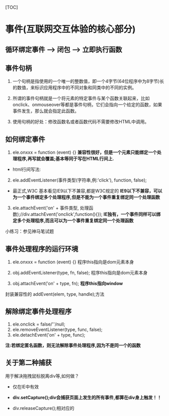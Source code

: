 [TOC]
# 事件(互联网交互体验的核心部分)

## 循环绑定事件  -->  闭包  -->  立即执行函数

## 事件句柄

1. 一个句柄是指使用的一个唯一的整数值，即一个4字节(64位程序中为8字节)长的数值，来标识应用程序中的不同对象和同类中的不同的实例。

2. 所谓的事件句柄就是一个将元素的特定事件与某个函数关联起来，比如onclick、onmouseover等都是事件句柄，它们会指向一个给定的函数，如果事件发生，那么就会指定此函数。

3. 使用句柄的好处：修改函数名或者函数代码不需要修改HTML中调用。

## 如何绑定事件

1. ele.onxxx = function (event) {}
**兼容性很好，但是一个元素只能绑定一个处理程序,再写就会覆盖;基本等同于写在HTML行间上.**
- html行间写法:<div onclick="console.log('b');"></div>

2. ele.addEventListener(事件类型(字符串,例:'click'), function, false);
- 最正式,W3C    基本看见IE9以下不兼容,都是W3C规定的
**IE9以下不兼容，可以为一个事件绑定多个处理程序,但是不能为一个事件重复绑定同一个处理函数**

3. ele.attachEvent('on' + 事件类型, 处理函数);//div.attachEvent('onclick',function(){});
**IE独有，一个事件同样可以绑定多个处理程序,而且可以为一个事件重复绑定同一个处理函数**

小练习：参见神马笔试题

## 事件处理程序的运行环境

1. ele.onxxx = function (event) {}
程序this指向是dom元素本身

2. obj.addEventListener(type, fn, false);
程序this指向是dom元素本身

3. obj.attachEvent('on' + type, fn);
**程序this指向window**

封装兼容性的 addEvent(elem, type, handle);方法


## 解除绑定事件处理程序

1. ele.onclick = false/''/null;
2. ele.removeEventListener(type, func, false);
3. ele.detachEvent('on' + type, func);

**注:若绑定匿名函数，则无法解除事件处理程序,因为不是同一个的函数**

## 关于第二种捕获

用于解决拖拽鼠标脱离div等,如何做？

- 仅在IE中有效

- **div.setCapture();div会捕获页面上发生的所有事件,都算在div身上触发！！**
- div.releaseCapture();相对应的